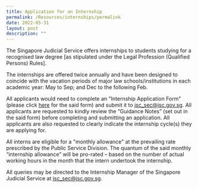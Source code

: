 ```yaml
---
title: Application for an Internship
permalink: /Resources/internships/permalink
date: 2022-05-31
layout: post
description: ""
---
```

The Singapore Judicial Service offers internships to students studying for a recognised law degree [as stipulated under the Legal Profession (Qualified Persons) Rules].

The internships are offered twice annually and have been designed to coincide with the vacation periods of major law schools/institutions in each academic year: May to Sep; and Dec to the following Feb.

All applicants would need to complete an "Internship Application Form" (please click [here](https://go.gov.sg/judicialinternshipapplicationform) for the said form) and submit it to [jsc_sec@jsc.gov.sg](mailto:jsc_sec@jsc.gov.sg).  All applicants are requested to kindly review the “Guidance Notes” (set out in the said form) before completing and submitting an application.  All applicants are also requested to clearly indicate the internship cycle(s) they are applying for.

All interns are eligible for a "monthly allowance" at the prevailing rate prescribed by the Public Service Division. The quantum of the said monthly “internship allowance” will be pro-rated – based on the number of actual working hours in the month that the intern undertook the internship. 

All queries may be directed to the Internship Manager of the Singapore Judicial Service at [jsc_sec@jsc.gov.sg](mailto:jsc_sec@jsc.gov.sg).